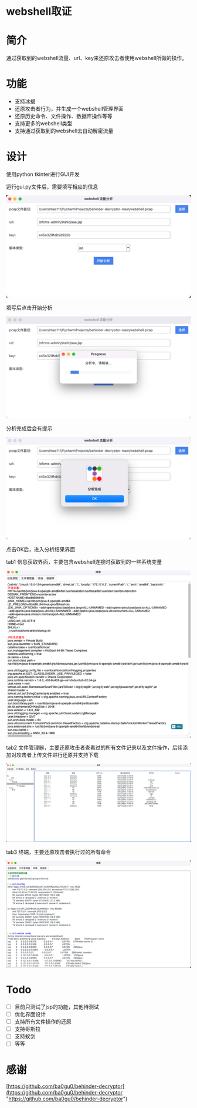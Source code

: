 # webshell取证

# 简介

通过获取到的webshell流量、url、key来还原攻击者使用webshell所做的操作。

# 功能

- 支持冰蝎
- 还原攻击者行为，并生成一个webshell管理界面
- 还原历史命令、文件操作、数据库操作等等
- 支持更多的webshell类型
- 支持通过获取到的webshell去自动解密流量

# 设计

使用python tkinter进行GUI开发

运行gui.py文件后，需要填写相应的信息

![](image/image_G1BzmSRkhb.png)

填写后点击开始分析

![](image/image_zOH3TYB-Y1.png)

分析完成后会有提示

![](image/image_YTpT2NSM6S.png)

点击OK后，进入分析结果界面

tab1 信息获取界面，主要包含webshell连接时获取到的一些系统变量

![](image/image_uHisy_fry6.png)

tab2 文件管理器，主要还原攻击者查看过的所有文件记录以及文件操作，后续添加对攻击者上传文件进行还原并支持下载

![](image/image_FfW59jouoI.png)

tab3 终端，主要还原攻击者执行过的所有命令

![](image/image_tlFhf0xVCi.png)

# Todo

- [ ] 目前只测试了jsp的功能，其他待测试
- [ ] 优化界面设计
- [ ] 支持所有文件操作的还原
- [ ] 支持哥斯拉
- [ ] 支持蚁剑
- [ ] 等等

# 感谢

[https://github.com/ba0gu0/behinder-decryptor](https://github.com/ba0gu0/behinder-decryptor "https://github.com/ba0gu0/behinder-decryptor")
